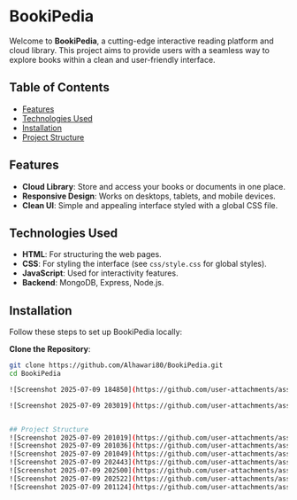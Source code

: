 # BookiPedia

Welcome to **BookiPedia**, a cutting-edge interactive reading platform and cloud library. This project aims to provide users with a seamless way to explore books within a clean and user-friendly interface.

## Table of Contents
- [Features](#features)
- [Technologies Used](#technologies-used)
- [Installation](#installation)
- [Project Structure](#Project-Structure)

## Features
- **Cloud Library**: Store and access your books or documents in one place.
- **Responsive Design**: Works on desktops, tablets, and mobile devices.
- **Clean UI**: Simple and appealing interface styled with a global CSS file.

## Technologies Used
- **HTML**: For structuring the web pages.
- **CSS**: For styling the interface (see `css/style.css` for global styles).
- **JavaScript**: Used for interactivity features.
- **Backend**:  MongoDB, Express, Node.js.

## Installation
Follow these steps to set up BookiPedia locally:

  **Clone the Repository**:
   ```bash
   git clone https://github.com/Alhawari80/BookiPedia.git
   cd BookiPedia

![Screenshot 2025-07-09 184850](https://github.com/user-attachments/assets/4830b750-3009-4d50-bdb3-87b07d429a22)

![Screenshot 2025-07-09 203019](https://github.com/user-attachments/assets/c9d821ca-6252-4099-af0c-98a073478317)


## Project Structure
![Screenshot 2025-07-09 201019](https://github.com/user-attachments/assets/ec350153-5a1b-4010-af2d-91153bef4899)
![Screenshot 2025-07-09 201036](https://github.com/user-attachments/assets/29c2abdf-d32c-4234-bf8b-cf610bb2809d)
![Screenshot 2025-07-09 201049](https://github.com/user-attachments/assets/485ae285-1e29-4780-9ca9-34432df06e05)
![Screenshot 2025-07-09 202443](https://github.com/user-attachments/assets/d2e22dbd-507b-43fc-8433-5cf7ee5b1807)
![Screenshot 2025-07-09 202500](https://github.com/user-attachments/assets/0c97ffba-4125-4fd6-b545-e30c1b0124d1)
![Screenshot 2025-07-09 202522](https://github.com/user-attachments/assets/e07b7eb6-502d-4868-8e08-92e7c366889c)
![Screenshot 2025-07-09 201124](https://github.com/user-attachments/assets/699140c6-389a-4544-ac96-25a6ad8d5c33)





